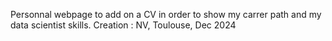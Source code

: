Personnal webpage to add on a CV in order to show my carrer path and my data scientist skills.
Creation : NV, Toulouse, Dec 2024 
